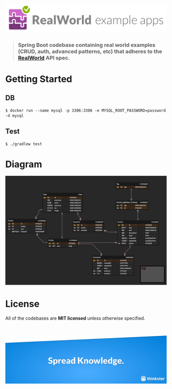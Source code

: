 # ![RealWorld Example App](./docs/images/realworld-dual-mode.png)

> ### Spring Boot codebase containing real world examples (CRUD, auth, advanced patterns, etc) that adheres to the [RealWorld](https://github.com/gothinkster/realworld-example-apps) API spec.

# Getting Started

## DB

```shell
$ docker run --name mysql -p 3306:3306 -e MYSQL_ROOT_PASSWORD=password -d mysql
```

## Test

```shell
$ ./gradlew test
```

# Diagram

![diagram](docs/images/diagram.png)

# License

All of the codebases are **MIT licensed** unless otherwise specified.

<br />

[![Brought to you by Thinkster](docs/images/end.png)](https://thinkster.io)

